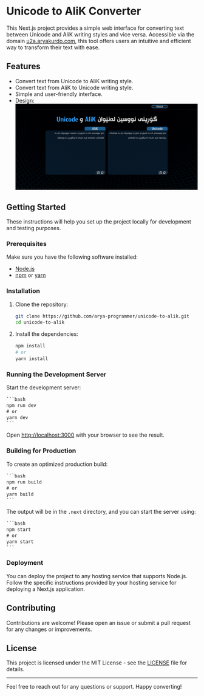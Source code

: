 # Unicode to AliK Converter

This Next.js project provides a simple web interface for converting text between Unicode and AliK writing styles and vice versa. Accessible via the domain [u2a.aryakurdo.com](http://u2a.aryakurdo.com), this tool offers users an intuitive and efficient way to transform their text with ease.

## Features

- Convert text from Unicode to AliK writing style.
- Convert text from AliK to Unicode writing style.
- Simple and user-friendly interface.
- Design:
![Image of design](https://github.com/Arya-Programmer/Unicode-to-AliK/blob/master/public/Design-unicode-to-alik.png)

## Getting Started

These instructions will help you set up the project locally for development and testing purposes.

### Prerequisites

Make sure you have the following software installed:

- [Node.js](https://nodejs.org/)
- [npm](https://www.npmjs.com/) or [yarn](https://yarnpkg.com/)

### Installation

1. Clone the repository:

    ```bash
    git clone https://github.com/arya-programmer/unicode-to-alik.git
    cd unicode-to-alik
    ```

2. Install the dependencies:

    ```bash
    npm install
    # or
    yarn install
    ```

### Running the Development Server

Start the development server:

    ```bash
    npm run dev
    # or
    yarn dev
    ```

Open [http://localhost:3000](http://localhost:3000) with your browser to see the result.

### Building for Production

To create an optimized production build:

    ```bash
    npm run build
    # or
    yarn build
    ```

The output will be in the `.next` directory, and you can start the server using:

    ```bash
    npm start
    # or
    yarn start
    ```

### Deployment

You can deploy the project to any hosting service that supports Node.js. Follow the specific instructions provided by your hosting service for deploying a Next.js application.

## Contributing

Contributions are welcome! Please open an issue or submit a pull request for any changes or improvements.

## License

This project is licensed under the MIT License - see the [LICENSE](https://www.gnu.org/licenses/gpl-3.0.en.html#license-text) file for details.

---

Feel free to reach out for any questions or support. Happy converting!
